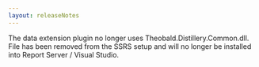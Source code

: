 ```yaml
---
layout: releaseNotes
---
```


The data extension plugin no longer uses Theobald.Distillery.Common.dll. File has been removed from the SSRS setup and will no longer be installed into Report Server / Visual Studio.
